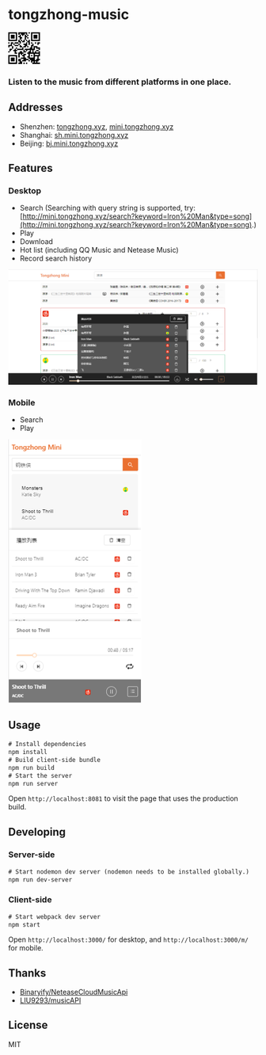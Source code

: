 # tongzhong-music

<img src="./screenshots/qr_code.png" width="64" alt="mobile">

<h3>Listen to the music from different platforms in one place.</h3>

## Addresses
- Shenzhen: [tongzhong.xyz](http://tongzhong.xyz), [mini.tongzhong.xyz](http://mini.tongzhong.xyz)
- Shanghai: [sh.mini.tongzhong.xyz](http://sh.mini.tongzhong.xyz)
- Beijing: [bj.mini.tongzhong.xyz](http://bj.mini.tongzhong.xyz)

## Features
### Desktop
- Search
 (Searching with query string is supported, try: [http://mini.tongzhong.xyz/search?keyword=Iron%20Man&type=song](http://mini.tongzhong.xyz/search?keyword=Iron%20Man&type=song).)
- Play
- Download
- Hot list (including QQ Music and Netease Music)
- Record search history

<img src="./screenshots/0111.PNG" alt="desktop">

### Mobile
- Search
- Play

<img src="./screenshots/m.PNG" alt="mobile">

## Usage
    # Install dependencies
    npm install
    # Build client-side bundle
    npm run build
    # Start the server
    npm run server
Open `http://localhost:8081` to visit the page that uses the production build.

## Developing
### Server-side
    # Start nodemon dev server (nodemon needs to be installed globally.)
    npm run dev-server

### Client-side
    # Start webpack dev server
    npm start
Open `http://localhost:3000/` for desktop, and `http://localhost:3000/m/` for mobile.

## Thanks
- [Binaryify/NeteaseCloudMusicApi](https://github.com/Binaryify/NeteaseCloudMusicApi)
- [LIU9293/musicAPI](https://github.com/LIU9293/musicAPI)

## License
MIT
